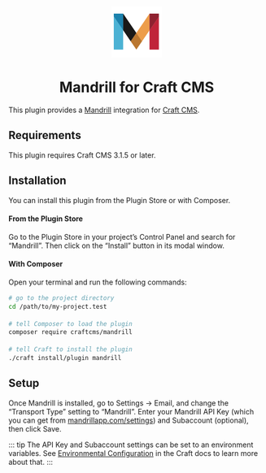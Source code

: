<p align="center"><img src="./src/icon.svg" width="100" height="100" alt="Mandrill for Craft CMS icon"></p>

<h1 align="center">Mandrill for Craft CMS</h1>

This plugin provides a [Mandrill](http://mandrill.com/) integration for [Craft CMS](https://craftcms.com/).

## Requirements

This plugin requires Craft CMS 3.1.5 or later.

## Installation

You can install this plugin from the Plugin Store or with Composer.

#### From the Plugin Store

Go to the Plugin Store in your project’s Control Panel and search for “Mandrill”. Then click on the “Install” button in its modal window.

#### With Composer

Open your terminal and run the following commands:

```bash
# go to the project directory
cd /path/to/my-project.test

# tell Composer to load the plugin
composer require craftcms/mandrill

# tell Craft to install the plugin
./craft install/plugin mandrill
```

## Setup

Once Mandrill is installed, go to Settings → Email, and change the “Transport Type” setting to “Mandrill”. Enter your Mandrill API Key (which you can get from [mandrillapp.com/settings](https://mandrillapp.com/settings)) and Subaccount (optional), then click Save.

::: tip
The API Key and Subaccount settings can be set to an environment variables. See [Environmental Configuration](https://docs.craftcms.com/v3/config/environments.html) in the Craft docs to learn more about that.
:::
